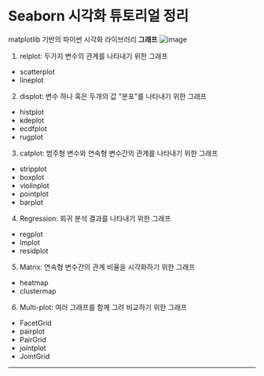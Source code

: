 # Seaborn 시각화 튜토리얼 정리
matplotlib 기반의 파이썬 시각화 라이브러리
**그래프**
![image](https://user-images.githubusercontent.com/94737255/218521242-eda45bd8-80e4-4b92-9715-aa954ac50cb9.png)

1. relplot: 두가지 변수의 관계를 나타내기 위한 그래프
- scatterplot
- lineplot

2. displot: 변수 하나 혹은 두개의 값 "분포"를 나타내기 위한 그래프
- histplot
- kdeplot
- ecdfplot
- rugplot

3. catplot: 범주형 변수와 연속형 변수간의 관계를 나타내기 위한 그래프
- stripplot
- boxplot
- violinplot
- pointplot
- barplot

4. Regression: 회귀 분석 결과를 나타내기 위한 그래프
- regplot
- lmplot
- residplot

5. Matrix: 연속형 변수간의 관계 비율을 시각화하기 위한 그래프
- heatmap
- clustermap

6. Multi-plot: 여러 그래프를 함께 그려 비교하기 위한 그래프
- FacetGrid
- pairplot
- PairGrid
- jointplot
- JointGrid

*****

